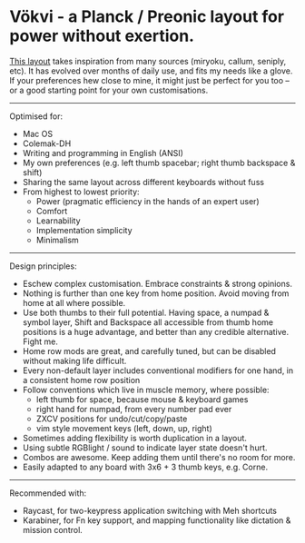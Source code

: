 # Vökvi - a Planck / Preonic layout for power without exertion.

[This layout](layout.txt) takes inspiration from many sources (miryoku,
callum, seniply, etc). It has evolved over months of daily use, and fits my
needs like a glove. If your preferences hew close to mine, it might just be
perfect for you too – or a good starting point for your own customisations.

---
Optimised for:

- Mac OS
- Colemak-DH
- Writing and programming in English (ANSI)
- My own preferences (e.g. left thumb spacebar; right thumb backspace & shift)
- Sharing the same layout across different keyboards without fuss
- From highest to lowest priority:
  - Power (pragmatic efficiency in the hands of an expert user)
  - Comfort
  - Learnability
  - Implementation simplicity
  - Minimalism

---
Design principles:

- Eschew complex customisation. Embrace constraints & strong opinions.
- Nothing is further than one key from home position. Avoid moving from home at
  all where possible.
- Use both thumbs to their full potential. Having space, a numpad & symbol
  layer, Shift and Backspace all accessible from thumb home positions is
  a huge advantage, and better than any credible alternative. Fight me.
- Home row mods are great, and carefully tuned, but can be disabled without
  making life difficult.
- Every non-default layer includes conventional modifiers for one hand, in a
  consistent home row position
- Follow conventions which live in muscle memory, where possible:
  - left thumb for space, because mouse & keyboard games
  - right hand for numpad, from every number pad ever
  - ZXCV positions for undo/cut/copy/paste
  - vim style movement keys (left, down, up, right)
- Sometimes adding flexibility is worth duplication in a layout.
- Using subtle RGBlight / sound to indicate layer state doesn't hurt.
- Combos are awesome. Keep adding them until there's no room for more.
- Easily adapted to any board with 3x6 + 3 thumb keys, e.g. Corne.

---
Recommended with:

- Raycast, for two-keypress application switching with Meh shortcuts
- Karabiner, for Fn key support, and mapping functionality like dictation &
  mission control.
